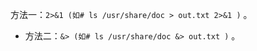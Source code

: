   方法一：`2>&1 (如# ls /usr/share/doc > out.txt 2>&1 )` 。
- 方法二：`&> (如# ls /usr/share/doc &> out.txt )` 。
